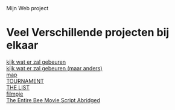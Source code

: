 <html> 

<head> 
Mijn Web project
</head>
<body>
    <h1>Veel Verschillende projecten bij elkaar</h1>
    <!--opdracht 1-->
    <a href="nextsite1.html">kijk wat er zal gebeuren</a>
    <br>
    <a href="nextsite2.html">kijk wat er zal gebeuren (maar anders)</a>
    <br>
    <a href="mapsite.html">map</a>
    <br>
    <a href="tablesite.html">TOURNAMENT</a>
    <br>
    <a href="lijstje.html">THE LIST</a>
    <br>
    <a href="youtubesite.html">filmpje</a>
    <br>
    <a href="div.html">The Entire Bee Movie Script Abridged</a>
</body>




</html>
